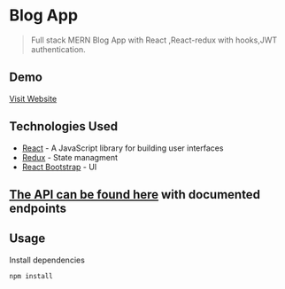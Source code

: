 # Blog App

>  Full stack MERN Blog App with React ,React-redux with   hooks,JWT authentication.

## Demo

[Visit Website](https://nifty-jones-0a775a.netlify.app)

##  Technologies Used

* [React](https://reactjs.org/) - A JavaScript library for building user interfaces
* [Redux](https://redux.js.org/) - State managment
* [React Bootstrap](https://redux.js.org/)  - UI

## [The API can be found here](https://github.com/codebudy5247/Blog-App-API) with documented endpoints

## Usage

Install dependencies

```bash
npm install
```
